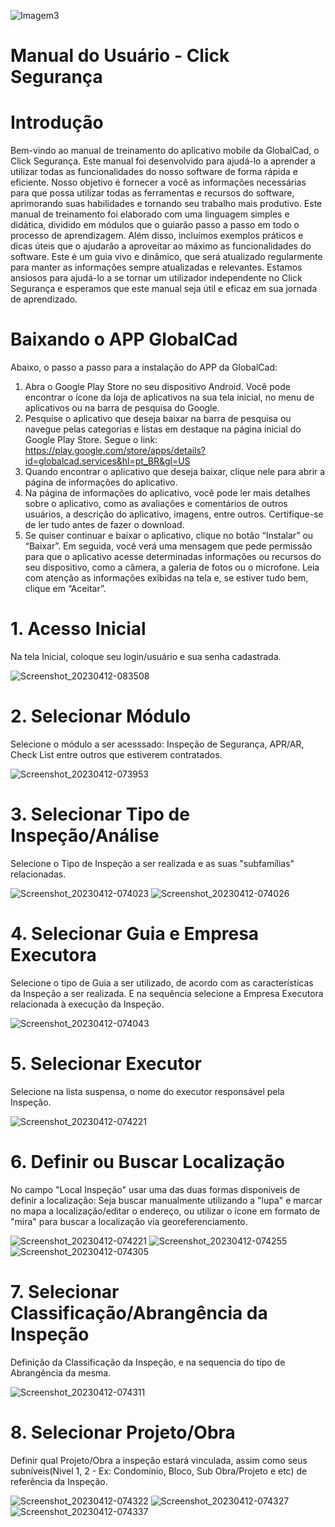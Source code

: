 ![Imagem3](https://user-images.githubusercontent.com/130560587/231444587-d1a8de68-5cc6-4ed4-bf4f-ac1a21810b1e.png)
#  Manual do Usuário - Click Segurança

# Introdução
Bem-vindo ao manual de treinamento do aplicativo mobile da GlobalCad, o Click Segurança. Este manual foi desenvolvido para ajudá-lo a aprender a utilizar todas as funcionalidades do nosso software de forma rápida e eficiente.
Nosso objetivo é fornecer a você as informações necessárias para que possa utilizar todas as ferramentas e recursos do software, aprimorando suas habilidades e tornando seu trabalho mais produtivo.
Este manual de treinamento foi elaborado com uma linguagem simples e didática, dividido em módulos que o guiarão passo a passo em todo o processo de aprendizagem. Além disso, incluímos exemplos práticos e dicas úteis que o ajudarão a aproveitar ao máximo as funcionalidades do software.
Este é um guia vivo e dinâmico, que será atualizado regularmente para manter as informações sempre atualizadas e relevantes. Estamos ansiosos para ajudá-lo a se tornar um utilizador independente no Click Segurança e esperamos que este manual seja útil e eficaz em sua jornada de aprendizado.

# Baixando o APP GlobalCad
Abaixo, o passo a passo para a instalação do APP da GlobalCad:
1. Abra o Google Play Store no seu dispositivo Android. Você pode encontrar o ícone da loja de aplicativos na sua tela inicial, no menu de aplicativos ou na barra de pesquisa do Google.
2. Pesquise o aplicativo que deseja baixar na barra de pesquisa ou navegue pelas categorias e listas em destaque na página inicial do Google Play Store.
Segue o link: https://play.google.com/store/apps/details?id=globalcad.services&hl=pt_BR&gl=US
3. Quando encontrar o aplicativo que deseja baixar, clique nele para abrir a página de informações do aplicativo.
4. Na página de informações do aplicativo, você pode ler mais detalhes sobre o aplicativo, como as avaliações e comentários de outros usuários, a descrição do aplicativo, imagens, entre outros. Certifique-se de ler tudo antes de fazer o download.
5. Se quiser continuar e baixar o aplicativo, clique no botão “Instalar” ou “Baixar”. Em seguida, você verá uma mensagem que pede permissão para que o aplicativo acesse determinadas informações ou recursos do seu dispositivo, como a câmera, a galeria de fotos ou o microfone. Leia com atenção as informações exibidas na tela e, se estiver tudo bem, clique em “Aceitar”.

# 1. Acesso Inicial
Na tela Inicial, coloque seu login/usuário e sua senha cadastrada. 

![Screenshot_20230412-083508](https://user-images.githubusercontent.com/130560587/231446980-01c77713-2e26-4efd-8ac7-974f225e05ad.jpg)

# 2. Selecionar Módulo
Selecione o módulo a ser acesssado: Inspeção de Segurança, APR/AR, Check List entre outros que estiverem contratados. 

![Screenshot_20230412-073953](https://user-images.githubusercontent.com/130560587/231448108-43cbc200-b4a7-4adf-83de-2deb7cb78f5e.jpg)

# 3. Selecionar Tipo de Inspeção/Análise
Selecione o Tipo de Inspeção a ser realizada e as suas "subfamílias" relacionadas. 

![Screenshot_20230412-074023](https://user-images.githubusercontent.com/130560587/231449256-de428dcd-39a5-4d1b-8d34-2c1aab3d4c47.jpg)
![Screenshot_20230412-074026](https://user-images.githubusercontent.com/130560587/231449264-7103a273-b54c-4dc2-9461-099179226cef.jpg)

# 4. Selecionar Guia e Empresa Executora
Selecione o tipo de Guia a ser utilizado, de acordo com as características da Inspeção a ser realizada. E na sequência selecione a Empresa Executora relacionada à execução da Inspeção.

![Screenshot_20230412-074043](https://user-images.githubusercontent.com/130560587/231449824-35630862-0d24-4649-845a-5c3a679166a9.jpg)

# 5. Selecionar Executor
Selecione na lista suspensa, o nome do executor responsável pela Inspeção. 

![Screenshot_20230412-074221](https://user-images.githubusercontent.com/130560587/231450608-d6e760e6-15a6-46cb-bee6-20880d5b0783.jpg)

# 6. Definir ou Buscar Localização

No campo "Local Inspeção" usar uma das duas formas disponíveis de definir a localização: Seja buscar manualmente utilizando a "lupa" e marcar no mapa a localização/editar o endereço, ou utilizar o ícone em formato de "mira" para buscar a localização via georeferenciamento. 

![Screenshot_20230412-074221](https://user-images.githubusercontent.com/130560587/231453021-66eec246-2056-49c2-b606-4374c1ab3c74.jpg)
![Screenshot_20230412-074255](https://user-images.githubusercontent.com/130560587/231453473-7960766e-e6ca-46d6-8cc1-bc2069132954.jpg)
![Screenshot_20230412-074305](https://user-images.githubusercontent.com/130560587/231453479-4e58d164-eba6-48b2-a282-ac7e17df4967.jpg)

# 7. Selecionar Classificação/Abrangência da Inspeção

Definição da Classificação da Inspeção, e na sequencia do tipo de Abrangência da mesma.

![Screenshot_20230412-074311](https://user-images.githubusercontent.com/130560587/231454063-ffb3db70-4e01-4299-b368-e269de5aa47f.jpg)

# 8. Selecionar Projeto/Obra

Definir qual Projeto/Obra a inspeção estará vinculada, assim como seus subníveis(Nivel 1, 2 - Ex: Condomínio, Bloco, Sub Obra/Projeto e etc) de referência da Inspeção. 

![Screenshot_20230412-074322](https://user-images.githubusercontent.com/130560587/231455066-3887c9e4-4d1d-480b-a14f-5c610a7fa526.jpg)
![Screenshot_20230412-074327](https://user-images.githubusercontent.com/130560587/231455069-bc6b96e8-0f8c-4ef5-95ce-6a50111ac22e.jpg)
![Screenshot_20230412-074337](https://user-images.githubusercontent.com/130560587/231455070-b64b47b8-954f-4726-8789-3a66ca772f2f.jpg)



